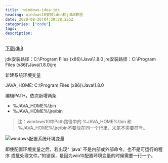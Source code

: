 ```yaml
---
title:  windows-idea-jdk
heading: windows10安装idea和jdk8教程
date: 2020-08-26T04:30:28.225Z
categories: ["code"]
tags: 
description: 
---
```



[下载jdk8](https://github.com/frekele/oracle-java/releases)

jdk安装路径：C:\Program Files (x86)\Java\1.8.0
jre安装路径：C:\Program Files (x86)\Java\1.8.0\jre

新建系统环境变量

JAVA_HOME: C:\Program Files (x86)\Java\1.8.0

编辑PATH，依次新增两条
- %JAVA_HOME%\bin
- %JAVA_HOME%\jre\bin

> 注：windows10中Path路径中的 %JAVA_HOME%\bin 和 %JAVA_HOME%\jre\bin不要放在同一个行里，末尾不需要符号。

![windows配置系统环境变量](https://gitee.com/smile365/blogimg/raw/master/sxy91/1598418585470.png)

即使配置环境变量之后，若出现“ 'java' 不是内部或外部命令，也不是可运行的程序 或批处理文件。”的错误，是因为win10配置环境变量的时候需要一行一个。
